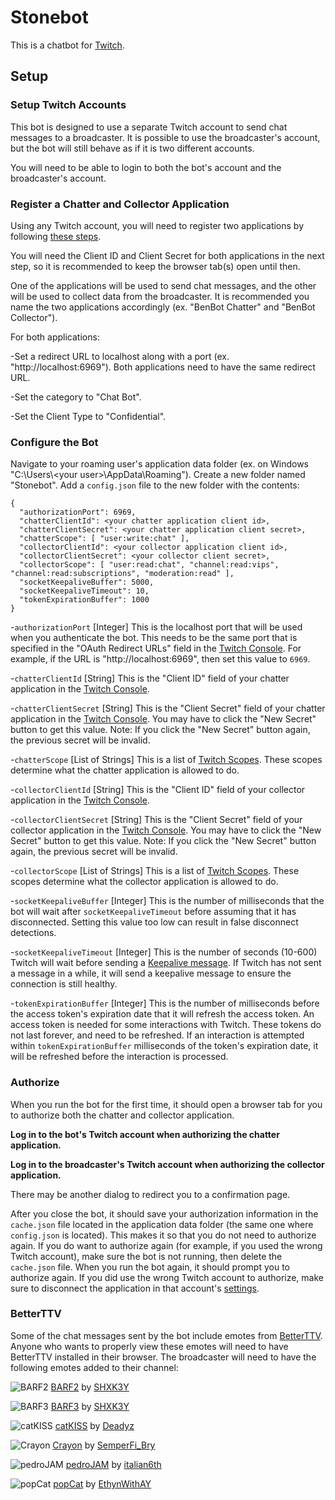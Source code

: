 # Stonebot
This is a chatbot for [Twitch](https://www.twitch.tv/).
 
## Setup

### Setup Twitch Accounts

This bot is designed to use a separate Twitch account to send chat messages to a broadcaster.
It is possible to use the broadcaster's account, but the bot will still behave as if it is two different accounts.

You will need to be able to login to both the bot's account and the broadcaster's account.

### Register a Chatter and Collector Application

Using any Twitch account, you will need to register two applications by following [these steps](https://dev.twitch.tv/docs/authentication/register-app/).

You will need the Client ID and Client Secret for both applications in the next step, so it is recommended to keep the browser tab(s) open until then.

One of the applications will be used to send chat messages, and the other will be used to collect data from the broadcaster.
It is recommended you name the two applications accordingly (ex. "BenBot Chatter" and "BenBot Collector").

For both applications:

-Set a redirect URL to localhost along with a port (ex. "http://localhost:6969").
Both applications need to have the same redirect URL.

-Set the category to "Chat Bot".

-Set the Client Type to "Confidential".

### Configure the Bot

Navigate to your roaming user's application data folder (ex. on Windows "C:\Users\\\<your user>\AppData\Roaming").
Create a new folder named "Stonebot".
Add a `config.json` file to the new folder with the contents:
```
{
  "authorizationPort": 6969,
  "chatterClientId": <your chatter application client id>,
  "chatterClientSecret": <your chatter application client secret>,
  "chatterScope": [ "user:write:chat" ],
  "collectorClientId": <your collector application client id>,
  "collectorClientSecret": <your collector client secret>,
  "collectorScope": [ "user:read:chat", "channel:read:vips", "channel:read:subscriptions", "moderation:read" ],
  "socketKeepaliveBuffer": 5000,
  "socketKeepaliveTimeout": 10,
  "tokenExpirationBuffer": 1000
}
```
-`authorizationPort` [Integer]
This is the localhost port that will be used when you authenticate the bot.
This needs to be the same port that is specified in the "OAuth Redirect URLs" field in the [Twitch Console](https://dev.twitch.tv/console/apps).
For example, if the URL is "http://localhost:6969", then set this value to `6969`.

-`chatterClientId` [String]
This is the "Client ID" field of your chatter application in the [Twitch Console](https://dev.twitch.tv/console/apps).

-`chatterClientSecret` [String]
This is the "Client Secret" field of your chatter application in the [Twitch Console](https://dev.twitch.tv/console/apps).
You may have to click the "New Secret" button to get this value.
Note: If you click the "New Secret" button again, the previous secret will be invalid.

-`chatterScope` [List of Strings]
This is a list of [Twitch Scopes](https://dev.twitch.tv/docs/authentication/scopes/#twitch-api-scopes).
These scopes determine what the chatter application is allowed to do.

-`collectorClientId` [String]
This is the "Client ID" field of your collector application in the [Twitch Console](https://dev.twitch.tv/console/apps).

-`collectorClientSecret` [String]
This is the "Client Secret" field of your collector application in the [Twitch Console](https://dev.twitch.tv/console/apps).
You may have to click the "New Secret" button to get this value.
Note: If you click the "New Secret" button again, the previous secret will be invalid.

-`collectorScope` [List of Strings]
This is a list of [Twitch Scopes](https://dev.twitch.tv/docs/authentication/scopes/#twitch-api-scopes).
These scopes determine what the collector application is allowed to do.

-`socketKeepaliveBuffer` [Integer]
This is the number of milliseconds that the bot will wait after `socketKeepaliveTimeout` before assuming that it has disconnected.
Setting this value too low can result in false disconnect detections.

-`socketKeepaliveTimeout` [Integer]
This is the number of seconds (10-600) Twitch will wait before sending a [Keepalive message](https://dev.twitch.tv/docs/eventsub/handling-websocket-events/#keepalive-message).
If Twitch has not sent a message in a while, it will send a keepalive message to ensure the connection is still healthy.

-`tokenExpirationBuffer` [Integer]
This is the number of milliseconds before the access token's expiration date that it will refresh the access token.
An access token is needed for some interactions with Twitch. These tokens do not last forever, and need to be refreshed.
If an interaction is attempted within `tokenExpirationBuffer` milliseconds of the token's expiration date, it will be refreshed before the interaction is processed.

### Authorize

When you run the bot for the first time, it should open a browser tab for you to authorize both the chatter and collector application.

**Log in to the bot's Twitch account when authorizing the chatter application.**

**Log in to the broadcaster's Twitch account when authorizing the collector application.**

There may be another dialog to redirect you to a confirmation page.

After you close the bot, it should save your authorization information in the `cache.json` file located in the application data folder (the same one where `config.json` is located).
This makes it so that you do not need to authorize again.
If you do want to authorize again (for example, if you used the wrong Twitch account), make sure the bot is not running, then delete the `cache.json` file.
When you run the bot again, it should prompt you to authorize again.
If you did use the wrong Twitch account to authorize, make sure to disconnect the application in that account's [settings](https://www.twitch.tv/settings/connections).

### BetterTTV

Some of the chat messages sent by the bot include emotes from [BetterTTV](https://betterttv.com/).
Anyone who wants to properly view these emotes will need to have BetterTTV installed in their browser.
The broadcaster will need to have the following emotes added to their channel:

![BARF2](https://cdn.betterttv.net/emote/5f9e991d58e96102e92a76f1/1x.webp) [BARF2](https://betterttv.com/emotes/5f9e991d58e96102e92a76f1) by [SHXK3Y](https://betterttv.com/users/5de74567e7df1277b606d33c)

![BARF3](https://cdn.betterttv.net/emote/5f9e992f1b017902db156fd8/1x.webp) [BARF3](https://betterttv.com/emotes/5f9e992f1b017902db156fd8) by [SHXK3Y](https://betterttv.com/users/5de74567e7df1277b606d33c)

![catKISS](https://cdn.betterttv.net/emote/5f455410b2efd65d77e8cb14/1x.webp) [catKISS](https://betterttv.com/emotes/5f455410b2efd65d77e8cb14) by [Deadyz](https://betterttv.com/users/568c182801ea6722348aaeaa)

![Crayon](https://cdn.betterttv.net/emote/5eb386a7813f921693550791/1x.webp) [Crayon](https://betterttv.com/emotes/5eb386a7813f921693550791) by [SemperFi_Bry](https://betterttv.com/users/5c1350257da8ec6e75dfa641)

![pedroJAM](https://cdn.betterttv.net/emote/662d9cceee8f80be4860981b/1x.webp) [pedroJAM](https://betterttv.com/emotes/662d9cceee8f80be4860981b) by [italian6th](https://betterttv.com/users/5ef2a91ef91de70dea5bf160)

![popCat](https://cdn.betterttv.net/emote/5fa8f232eca18f6455c2b2e1/1x.webp) [popCat](https://betterttv.com/emotes/5fa8f232eca18f6455c2b2e1) by [EthynWithAY](https://betterttv.com/users/5b458a6b9733463289f1408e)
